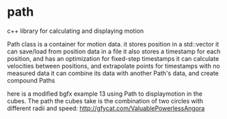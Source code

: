 # path
c++ library for calculating and displaying motion

Path class is a container for motion data. 
it stores position in a std::vector
it can save/load from position data in a file
it also stores a timestamp for each position, and has an optimization for fixed-step timestamps
it can calculate velocities between positions, and extrapolate points for timestamps with no measured data
it can combine its data with another Path's data, and create compound Paths

here is a modified bgfx example 13 using Path to displaymotion in the cubes. The path the cubes take is the combination of two circles with different radii and speed:
http://gfycat.com/ValuablePowerlessAngora
